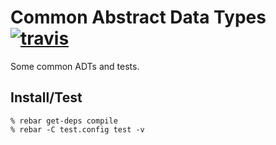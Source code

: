 # Common Abstract Data Types [![travis](https://secure.travis-ci.org/nebularis/common_adt.png)](http://travis-ci.org/nebularis/common_adt)

Some common ADTs and tests.

## Install/Test

    % rebar get-deps compile
    % rebar -C test.config test -v
